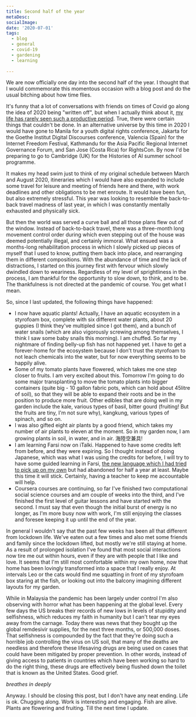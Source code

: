 ```yaml
---
title: Second half of the year
metaDesc: 
socialImage:  
date: '2020-07-01'
tags:
  - blog
  - general
  - covid-19
  - gardening
  - learning
  
---
```


We are now officially one day into the second half of the year. I thought that I would commemorate this momentous occasion with a blog post and do the usual bitching about how time flies. 

It's funny that a lot of conversations with friends on times of Covid go along the idea of 2020 being "written off", but when I actually think about it, [my life has rarely seen such a productive period](https://jun-etan.com/posts/2020-06-08-Day-83-summing-up/). True, there were certain things that couldn't be done. In an alternative universe by this time in 2020 I would have gone to Manila for a youth digital rights conference, Jakarta for the Goethe Institut Digital Discourses conference, Valencia (Spain) for the Internet Freedom Festival, Kathmandu for the Asia Pacific Regional Internet Governance Forum, and San Jose (Costa Rica) for RightsCon. By now I'd be preparing to go to Cambridge (UK) for the Histories of AI summer school programme. 

It makes my head swim just to think of my original schedule between March and August 2020, itineraries which I would have also expanded to include some travel for leisure and meeting of friends here and there, with work deadlines and other obligations to be met enroute. It would have been fun, but also extremely stressful. This year was looking to resemble the back-to-back travel madness of last year, in which I was constantly mentally exhausted and physically sick. 

But then the world was served a curve ball and all those plans flew out of the window. Instead of back-to-back travel, there was a three-month long movement control order during which even stepping out of the house was deemed potentially illegal, and certainly immoral. What ensued was a months-long rehabilitation process in which I slowly picked up pieces of myself that I used to know, putting them back into place, and rearranging them in different compositions. With the abundance of time and the lack of distractions, I started on this journey first with fervour which slowly dwindled down to weariness. Regardless of my level of sprightliness in the process, I am thankful for the opportunity to slow down, to think, and to be. The thankfulness is not directed at the pandemic of course. You get what I mean. 

So, since I last updated, the following things have happened: 
- I now have aquatic plants! Actually, I have an aquatic ecosystem in a styrofoam box, complete with six different water plants, about 20 guppies (I think they've multipled since I got them), and a bunch of water snails (which are also vigorously screwing among themselves, I think I saw some baby snails this morning). I am chuffed. So far my nightmare of finding belly-up fish has not happened yet. I have to get a forever-home for the ecosystem because I don't trust the styrofoam to not leach chemicals into the water, but for now everything seems to be happily alive.
- Some of my tomato plants have flowered, which takes me one step closer to fruits. I am very excited about this. Tomorrow I'm going to do some major transplanting to move the tomato plants into bigger containers (quite big - 10 gallon fabric pots, which can hold about 45litre of soil), so that they will be able to expand their roots and be in the position to produce more fruit. Other edibles that are doing well in my garden include the kale, various types of basil, bitter gourd (fruiting! But the fruits are tiny, I'm not sure why), kangkung, various types of spinach, and so on.  
- I was also gifted eight air plants by a good friend, which takes my number of air plants to eleven at the moment. So in my garden now, I am growing plants in soil, in water, and in air. 海陸空兼具!
- I am learning Farsi now on iTalki. Happened to have some credits left from before, and they were expiring. So I thought instead of doing Japanese, which was what I was using the credits for before, I will try to have some guided learning in Farsi, [the new language which I had tried to pick up on my own](https://jun-etan.com/posts/2019-10-07-learning-farsi/) but had abandoned for half a year at least. Maybe this time it will stick. Certainly, having a teacher to keep me accountable will help. 
- Coursera courses are continuing, so far I've finished two computational social science courses and am couple of weeks into the third, and I've finished the first level of guitar lessons and have started with the second. I must say that even though the initial burst of energy is no longer, as I'm more busy now with work, I'm still enjoying the classes and foresee keeping it up until the end of the year. 

In general I wouldn't say that the past few weeks has been all that different from lockdown life. We've eaten out a few times and also met some friends and family since the lockdown lifted, but mostly we're still staying at home. As a result of prolonged isolation I've found that most social interactions now tire me out within hours, even if they are with people that I like and love. It seems that I'm still most comfortable within my own home, now that home has been lovingly transformed into a space that I really enjoy. At intervals Leo or the cats would find me squatting in front of my styrofoam box staring at the fish, or looking out into the balcony imagining different layouts for my garden. 

While in Malaysia the pandemic has been largely under control I'm also observing with horror what has been happening at the global level. Every few days the US breaks their records of new lows in levels of stupidity and selfishness, which reduces my faith in humanity but I can't tear my eyes away from the carnage. Today there was news that they bought up the global remdesivir supplies, for the next three months, or 500,000 doses. That selfishness is compounded by the fact that they're doing such a horrible job controlling the virus on US soil, that many of the deaths are needless and therefore these lifesaving drugs are being used on cases that could have been mitigated by proper prevention. In other words, instead of giving access to patients in countries which have been working so hard to do the right thing, these drugs are effectively being flushed down the toilet that is known as the United States. Good grief.

*breathes in deeply*

Anyway. I should be closing this post, but I don't have any neat ending. Life is ok. Chugging along. Work is interesting and engaging. Fish are alive. Plants are flowering and fruiting. Till the next time I update. 
